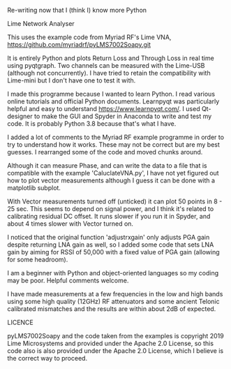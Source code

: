 Re-writing now that I (think I) know more Python

Lime Network Analyser
 
 This uses the example code from Myriad RF's Lime VNA, 
https://github.com/myriadrf/pyLMS7002Soapy.git
 
It is entirely Python and plots Return Loss and Through Loss in real time using 
pyqtgraph.  Two channels can be measured with the Lime-USB (although not 
concurrently).  I have tried to retain the compatibility with Lime-mini but I 
don't have one to test it with.

I made this programme because I wanted to learn Python.  I read various online 
tutorials and official Python documents.  Learnpyqt was particularly helpful and 
easy to understand https://www.learnpyqt.com/.  I used Qt-designer to make the 
GUI and Spyder in Anaconda to write and test my code.  It is probably Python 3.8 
because that's what I have.

I added a lot of comments to the Myriad RF example programme in order to try to 
understand how it works.  These may not be correct but are my best guesses.  I 
rearranged some of the code and moved chunks around.

Although it can measure Phase, and can write the data to a file that is 
compatible with the example 'CaluclateVNA.py', I have not yet figured out how to 
plot vector measurements although I guess it can be done with a matplotlib subplot.

With Vector measurements turned off (unticked) it can plot 50 points in 8 - 25 
sec.  This seems to depend on signal power, and I think it's related to 
calibrating residual DC offset.  It runs slower if you run it in Spyder, and 
about 4 times slower with Vector turned on.

I noticed that the original function 'adjustrxgain' only adjusts PGA gain 
despite returning LNA gain as well, so I added some code that sets LNA gain by 
aiming for RSSI of 50,000 with a fixed value of PGA gain (allowing for some 
headroom).

I am a beginner with Python and object-oriented languages so my coding may be 
poor.  Helpful comments welcome.

I have made measurements at a few frequencies in the low and high bands using 
some high quality (12GHz) RF attenuators and some ancient Telonic calibrated 
mismatches and the results are within about 2dB of expected.

LICENCE

pyLMS7002Soapy and the code taken from the examples is copyright 2019 Lime 
Microsystems and provided under the Apache 2.0 License, so this code also is 
also provided under the Apache 2.0 License, which I believe is the correct way 
to proceed.
